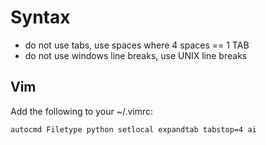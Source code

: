 Syntax
======
  * do not use tabs, use spaces where 4 spaces == 1 TAB
  * do not use windows line breaks, use UNIX line breaks

Vim
---
Add the following to your ~/.vimrc:

```
autocmd Filetype python setlocal expandtab tabstop=4 ai
```
